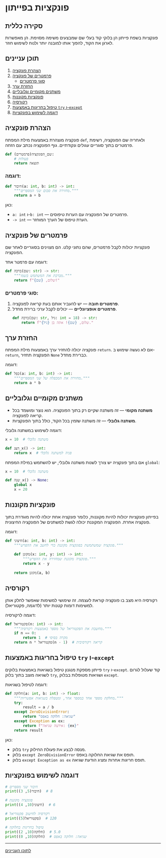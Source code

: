 # פונקציות בפייתון

## סקירה כללית

פונקציות בשפת פייתון הן בלוקי קוד בעלי שם שמבצעים משימה מסוימת. הן מאפשרות לארגן את הקוד, להפוך אותו למובנה יותר ולנוח לשימוש חוזר.

## תוכן עניינים

1. [הצהרת פונקציה](#הצהרת-פונקציה)
2. [פרמטרים של פונקציה](#פרמטרים-של-פונקציה)
   - [סוגי פרמטרים](#סוגי-פרמטרים)
3. [החזרת ערך](#החזרת-ערך)
4. [משתנים מקומיים וגלובליים](#משתנים-מקומיים-וגלובליים)
5. [פונקציות מקוננות](#פונקציות-מקוננות)
6. [רקורסיה](#רקורסיה)
7. [טיפול בחריגות באמצעות `try` ו-`except`](#טיפול-בחריגות-באמצעות-try-ו-except)
8. [דוגמה לשימוש בפונקציות](#דוגמה-לשימוש-בפונקציות)

## הצהרת פונקציה

פונקציה מוצהרת באמצעות מילת המפתח `def`, ולאחריה שם הפונקציה, רשימת פרמטרים בתוך סוגריים עגולים ונקודתיים. גוף הפונקציה נכתב עם הזחה.

```python
def שם_הפונקציה(פרמטרים):
    # פעולות
    return תוצאה
```

### דוגמה:
```python
def חיבור(a: int, b: int) -> int:
    """מחזירה את סכום שני המספרים."""
    return a + b
```

כאן:
- `a: int` ו-`b: int` — פרמטרים של הפונקציה עם הערות טיפוסים.
- `-> int` — הערת טיפוס של הערך המוחזר.

## פרמטרים של פונקציה

פונקציות יכולות לקבל פרמטרים, שהם נתוני קלט. הם מצוינים בסוגריים לאחר שם הפונקציה.

דוגמה עם פרמטר אחד:
```python
def ברכה(שם: str) -> str:
    """מברכת את המשתמש בשמו."""
    return f"שלום, {שם}!"
```

### סוגי פרמטרים:
1. **פרמטרים חובה** — יש להעביר אותם בעת קריאה לפונקציה.
2. **פרמטרים אופציונליים** — יכולים לקבל ערכי ברירת מחדל.
   ```python
   def ברכה(שם: str, גיל: int = 18) -> str:
       return f"שלום, {שם}! אתה בן {גיל}."
   ```

## החזרת ערך

פונקציה יכולה להחזיר ערך באמצעות מילת המפתח `return`. אם לא נעשה שימוש ב-`return`, הפונקציה תחזיר `None` כברירת מחדל.

דוגמה:
```python
def כפל(a: int, b: int) -> int:
    """מחזירה את המכפלה של שני המספרים."""
    return a * b
```

## משתנים מקומיים וגלובליים

- **משתנה מקומי** — זה משתנה שקיים רק בתוך הפונקציה. הוא נוצר ומושמד בכל קריאה לפונקציה.
- **משתנה גלובלי** — זה משתנה שזמין בכל הקוד, כולל בתוך הפונקציות.

דוגמה לשימוש במשתנה גלובלי:
```python
x = 10  # משתנה גלובלי

def הצג_x() -> int:
    return x  # פניה למשתנה גלובלי
```

אם בתוך פונקציה יש צורך לשנות משתנה גלובלי, יש להשתמש במילת המפתח `global`:
```python
x = 10  # משתנה גלובלי

def שנה_x() -> None:
    global x
    x = 20
```

## פונקציות מקוננות

בפייתון פונקציות יכולות להיות מקוננות, כלומר פונקציה אחת יכולה להיות מוגדרת בתוך פונקציה אחרת. הפונקציה המקוננת יכולה לגשת למשתנים של הפונקציה החיצונית.

דוגמה:
```python
def חיצוני(a: int, b: int) -> int:
    """פונקציה שמשתמשת בפונקציה מקוננת כדי לחשב את ההפרש."""
    
    def מקונן(x: int, y: int) -> int:
        """פונקציה מקוננת שמחזירה את ההפרש."""
        return x - y
    
    return מקונן(a, b)
```

## רקורסיה

רקורסיה היא מצב בו פונקציה קוראת לעצמה. זה שימושי למשימות שאפשר לחלק אותן למשימות דומות קטנות יותר (לדוגמה, פקטוריאל).

דוגמה לרקורסיה:
```python
def פקטוריאל(n: int) -> int:
    """מחשבת את הפקטוריאל של מספר באמצעות רקורסיה."""
    if n == 0:
        return 1  # מקרה בסיסי
    return n * פקטוריאל(n - 1)  # קריאה רקורסיבית
```

## טיפול בחריגות באמצעות `try` ו-`except`

פייתון מספקת מנגנון טיפול בשגיאות באמצעות בלוקים `try` ו-`except`. קוד שעלול לגרום לשגיאה מוצב בתוך בלוק `try`, ושגיאות מטופלות בבלוק `except`.

דוגמה לטיפול בשגיאות:
```python
def חלוקה(a: int, b: int) -> float:
    """מחלקת מספר אחד במספר אחר, ומטפלת בשגיאות אפשריות."""
    try:
        result = a / b
    except ZeroDivisionError:
        return "שגיאה: חלוקה באפס"
    except Exception as ex:
        return f"אירעה שגיאה: {ex}"
    return result
```

כאן:
- בלוק `try` מנסה לבצע את פעולת החילוק.
- בלוק `except ZeroDivisionError` תופס את שגיאת החלוקה באפס.
- בלוק `except Exception as ex` תופס חריגות אחרות ומציג הודעת שגיאה.

## דוגמה לשימוש בפונקציות

```python
# חיבור שני מספרים
print(חיבור(5, 3))  # 8

# פונקציה מקוננת
print(חיצוני(10, 4))  # 6

# רקורסיה לחישוב פקטוריאל
print(פקטוריאל(5))  # 120

# טיפול בחריגות בחלוקה
print(חלוקה(10, 2))  # 5.0
print(חלוקה(10, 0))  # שגיאה: חלוקה באפס
```
---

  [לתוכן העניינים](https://github.com/hypo69/101_python_computer_games_ru/blob/master/cheat_sheets#readme)